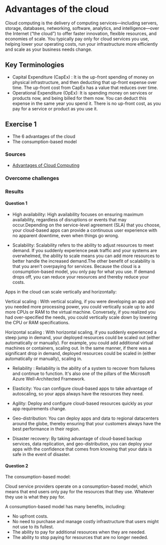 # Advantages of the cloud

Cloud computing is the delivery of computing services—including servers, storage, databases, networking, software, analytics, and intelligence—over the Internet (“the cloud”) to offer faster innovation, flexible resources, and economies of scale. You typically pay only for cloud services you use, helping lower your operating costs, run your infrastructure more efficiently and scale as your business needs change.


## Key Terminologies
* Capital Expenditure (CapEx) : It is the up-front spending of money on physical infrastructure, and then deducting that up-front expense over time. The up-front cost from CapEx has a value that reduces over time.
* Operational Expenditure (OpEx): It is spending money on services or products now, and being billed for them now. You can deduct this expense in the same year you spend it. There is no up-front cost, as you pay for a service or product as you use it.



## Exercise 1
- The 6 advantages of the cloud
- The consumption-based model





### Sources

* [Advantages of Cloud Computing](https://learn.microsoft.com/en-us/training/modules/fundamental-azure-concepts/benefits-of-cloud-computing?ns-enrollment-type=learningpath&ns-enrollment-id=learn.az-900-describe-cloud-concepts)


### Overcome challenges

 ### Results

#### Question 1
- High availability: High availability focuses on ensuring maximum availability, regardless of disruptions or events that may occur.Depending on the service-level agreement (SLA) that you choose, your cloud-based apps can provide a continuous user experience with no apparent downtime, even when things go wrong.

- Scalability:  Scalability refers to the ability to adjust resources to meet demand. If you suddenly experience peak traffic and your systems are overwhelmed, the ability to scale means you can add more resources to better handle the increased demand.The other benefit of scalability is that you aren't overpaying for services. Because the cloud is a consumption-based model, you only pay for what you use. If demand drops off, you can reduce your resources and thereby reduce your costs.

Apps in the cloud can scale vertically and horizontally:

Vertical scaling :
With vertical scaling, if you were developing an app and you needed more processing power, you could vertically scale up to add more CPUs or RAM to the virtual machine. Conversely, if you realized you had over-specified the needs, you could vertically scale down by lowering the CPU or RAM specifications.

Horizontal scaling :
With horizontal scaling, if you suddenly experienced a steep jump in demand, your deployed resources could be scaled out (either automatically or manually). For example, you could add additional virtual machines or containers, scaling out. In the same manner, if there was a significant drop in demand, deployed resources could be scaled in (either automatically or manually), scaling in.

- Reliability : Reliability is the ability of a system to recover from failures and continue to function. It's also one of the pillars of the Microsoft Azure Well-Architected Framework.

- Elasticity: You can configure cloud-based apps to take advantage of autoscaling, so your apps always have the resources they need.

- Agility: Deploy and configure cloud-based resources quickly as your app requirements change.

- Geo-distribution: You can deploy apps and data to regional datacenters around the globe, thereby ensuring that your customers always have the best performance in their region.

- Disaster recovery: By taking advantage of cloud-based backup services, data replication, and geo-distribution, you can deploy your apps with the confidence that comes from knowing that your data is safe in the event of disaster.


#### Question 2

The consumption-based model:

Cloud service providers operate on a consumption-based model, which means that end users only pay for the resources that they use. Whatever they use is what they pay for.

A consumption-based model has many benefits, including:

- No upfront costs.
- No need to purchase and manage costly infrastructure that users might not use to its fullest.
- The ability to pay for additional resources when they are needed.
- The ability to stop paying for resources that are no longer needed.



